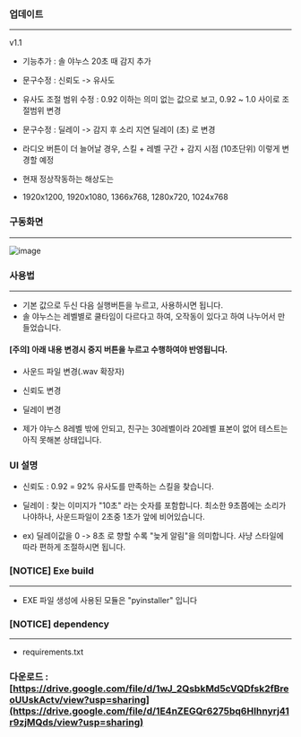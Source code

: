 ### 업데이트
---
v1.1
* 기능추가 : 솔 야누스 20초 때 감지 추가
* 문구수정 : 신뢰도 -> 유사도
* 유사도 조절 범위 수정 : 0.92 이하는 의미 없는 값으로 보고, 0.92 ~ 1.0 사이로 조절범위 변경
* 문구수정 : 딜레이 -> 감지 후 소리 지연 딜레이 (초) 로 변경

* 라디오 버튼이 더 늘어날 경우, 스킬 + 레벨 구간 + 감지 시점 (10초단위) 이렇게 변경할 예정
* 현재 정상작동하는 해상도는
* 1920x1200, 1920x1080, 1366x768, 1280x720, 1024x768

### 구동화면
---
![image](https://github.com/SsackTeun/MapleStory_InstallSkill_Timer/assets/24308378/7e29a5ae-d48d-4142-ac0a-d2f77f228bd3)


### 사용법 
---
* 기본 값으로 두신 다음 실행버튼을 누르고, 사용하시면 됩니다.
* 솔 야누스는 레벨별로 쿨타임이 다르다고 하여, 오작동이 있다고 하여 나누어서 만들었습니다.

#### [주의] 아래 내용 변경시 중지 버튼을 누르고 수행하여야 반영됩니다.
* 사운드 파일 변경(.wav 확장자)
* 신뢰도 변경
* 딜레이 변경

* 제가 야누스 8레벨 밖에 안되고, 친구는 30레벨이라 20레벨 표본이 없어 테스트는 아직 못해본 상태입니다.
  
### UI 설명

* 신뢰도 : 0.92 = 92% 유사도를 만족하는 스킬을 찾습니다.

* 딜레이 : 찾는 이미지가 "10초" 라는 숫자를 포함합니다. 최소한 9초쯤에는 소리가나야하나, 사운드파일이 2초중 1초가 앞에 비어있습니다.

* ex) 딜레이값을 0 -> 8초 로 향할 수록 "늦게 알림"을 의미합니다. 사냥 스타일에 따라 편하게 조절하시면 됩니다.


### [NOTICE] Exe build
---
* EXE 파일 생성에 사용된 모듈은 "pyinstaller" 입니다

### [NOTICE] dependency
---
* requirements.txt
  
### 다운로드 : [https://drive.google.com/file/d/1wJ_2QsbkMd5cVQDfsk2fBreoUUskActv/view?usp=sharing](https://drive.google.com/file/d/1E4nZEGQr6275bq6HIhnyrj41r9zjMQds/view?usp=sharing)






